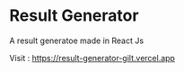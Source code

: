 # Result Generator

A result generatoe made in React Js

Visit : https://result-generator-gilt.vercel.app
